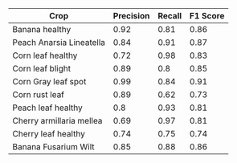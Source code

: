 | Crop                     | Precision | Recall | F1 Score |
|--------------------------|-----------|--------|----------|
| Banana healthy           | 0.92      | 0.81   | 0.86     |
| Peach Anarsia Lineatella | 0.84      | 0.91   | 0.87     |
| Corn leaf healthy        | 0.72      | 0.98   | 0.83     |
| Corn leaf blight         | 0.89      | 0.8    | 0.85     |
| Corn Gray leaf spot      | 0.99      | 0.84   | 0.91     |
| Corn rust leaf           | 0.89      | 0.62   | 0.73     |
| Peach leaf healthy       | 0.8       | 0.93   | 0.81     |
| Cherry armillaria mellea | 0.69      | 0.97   | 0.81     |
| Cherry leaf healthy      | 0.74      | 0.75   | 0.74     |
| Banana Fusarium Wilt     | 0.85      | 0.88   | 0.86     |

